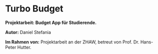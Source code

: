 # Turbo Budget
**Projektarbeit: Budget App für Studierende.**

**Autor:**
Daniel Stefania

**Im Rahmen von:**
Projektarbeit an der ZHAW, betreut von Prof. Dr. Hans-Peter Hutter.
